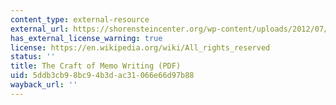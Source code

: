 ```yaml
---
content_type: external-resource
external_url: https://shorensteincenter.org/wp-content/uploads/2012/07/Behn-Craft-of-Memo-Writing-2013-3rev8_26_13.pdf
has_external_license_warning: true
license: https://en.wikipedia.org/wiki/All_rights_reserved
status: ''
title: The Craft of Memo Writing (PDF)
uid: 5ddb3cb9-8bc9-4b3d-ac31-066e66d97b88
wayback_url: ''
---
```


